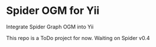 # Spider OGM for Yii

Integrate Spider Graph OGM into Yii

This repo is a ToDo project for now. Waiting on Spider v0.4
